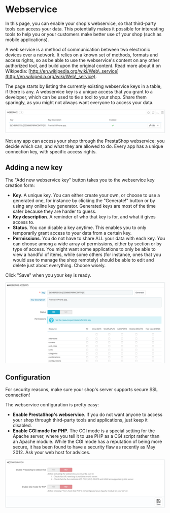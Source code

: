 # Webservice

In this page, you can enable your shop's webservice, so that third-party tools can access your data. This potentially makes it possible for interesting tools to help you or your customers make better use of your shop (such as mobile applications).

A web service is a method of communication between two electronic devices over a network. It relies on a known set of methods, formats and access rights, so as be able to use the webservice's content on any other authorized tool, and build upon the original content. Read more about it on Wikipedia: [http://en.wikipedia.org/wiki/Web\_service](http://en.wikipedia.org/wiki/Web\_service).

The page starts by listing the currently existing webservice keys in a table, if there is any. A webservice key is a unique access that you grant to a developer, which can be used to tie a tool to your shop. Share them sparingly, as you might not always want everyone to access your data.

![](<../../../.gitbook/assets/43417629 (4) (4) (3).png>)

Not any app can access your shop through the PrestaShop webservice: you decide which can, and what they are allowed to do. Every app has a unique connection key, with specific access rights.

## Adding a new key <a href="#webservice-addinganewkey" id="webservice-addinganewkey"></a>

The "Add new webservice key" button takes you to the webservice key creation form:

* **Key**. A unique key. You can either create your own, or choose to use a generated one, for instance by clicking the "Generate!" button or by using any online key generator. Generated keys are most of the time safer because they are harder to guess.
* **Key description**. A reminder of who that key is for, and what it gives access to.
* **Status**. You can disable a key anytime. This enables you to only temporarily grant access to your data from a certain key.
* **Permissions**. You do not have to share ALL your data with each key. You can choose among a wide array of permissions, either by section or by type of access. You might want some applications to only be able to view a handful of items, while some others (for instance, ones that you would use to manage the shop remotely) should be able to edit and delete just about everything. Choose wisely.

Click "Save" when you your key is ready.

![](../../../.gitbook/assets/43417631.png)

## Configuration <a href="#webservice-configuration" id="webservice-configuration"></a>

For security reasons, make sure your shop's server supports secure SSL connection!

The webservice configuration is pretty easy:

* **Enable PrestaShop's webservice**. If you do not want anyone to access your shop through third-party tools and applications, just keep it disabled.
* **Enable CGI mode for PHP**. The CGI mode is a special setting for the Apache server, where you tell it to use PHP as a CGI script rather than an Apache module. While the CGI mode has a reputation of being more secure, it has been found to have a security flaw as recently as May 2012. Ask your web host for advices.

![](../../../.gitbook/assets/43417632.png)
